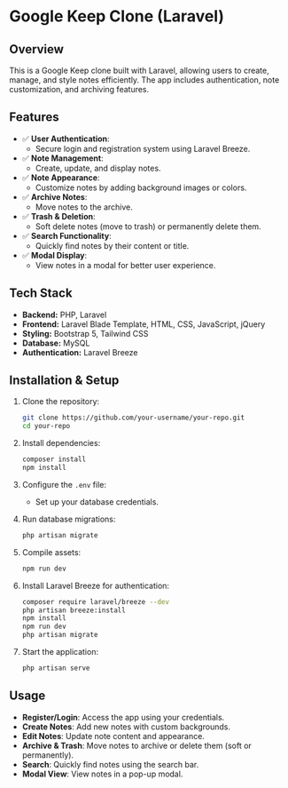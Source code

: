 # **Google Keep Clone (Laravel)**

## **Overview**
This is a Google Keep clone built with Laravel, allowing users to create, manage, and style notes efficiently. The app includes authentication, note customization, and archiving features.

## **Features**
- ✅ **User Authentication**: 
  - Secure login and registration system using Laravel Breeze.
- ✅ **Note Management**: 
  - Create, update, and display notes.
- ✅ **Note Appearance**: 
  - Customize notes by adding background images or colors.
- ✅ **Archive Notes**: 
  - Move notes to the archive.
- ✅ **Trash & Deletion**: 
  - Soft delete notes (move to trash) or permanently delete them.
- ✅ **Search Functionality**: 
  - Quickly find notes by their content or title.
- ✅ **Modal Display**: 
  - View notes in a modal for better user experience.

## **Tech Stack**
- **Backend:** PHP, Laravel
- **Frontend:** Laravel Blade Template, HTML, CSS, JavaScript, jQuery
- **Styling:** Bootstrap 5, Tailwind CSS
- **Database:** MySQL
- **Authentication:** Laravel Breeze

## **Installation & Setup**
1. Clone the repository:
   ```sh
   git clone https://github.com/your-username/your-repo.git
   cd your-repo
   ```
2. Install dependencies:
   ```sh
   composer install
   npm install
   ```
3. Configure the `.env` file:
   - Set up your database credentials.

4. Run database migrations:
   ```sh
   php artisan migrate
   ```
5. Compile assets:
   ```sh
   npm run dev
   ```
6. Install Laravel Breeze for authentication:
   ```sh
   composer require laravel/breeze --dev
   php artisan breeze:install
   npm install
   npm run dev
   php artisan migrate
   ```
7. Start the application:
   ```sh
   php artisan serve
   ```

## **Usage**
- **Register/Login**: Access the app using your credentials.
- **Create Notes**: Add new notes with custom backgrounds.
- **Edit Notes**: Update note content and appearance.
- **Archive & Trash**: Move notes to archive or delete them (soft or permanently).
- **Search**: Quickly find notes using the search bar.
- **Modal View**: View notes in a pop-up modal.